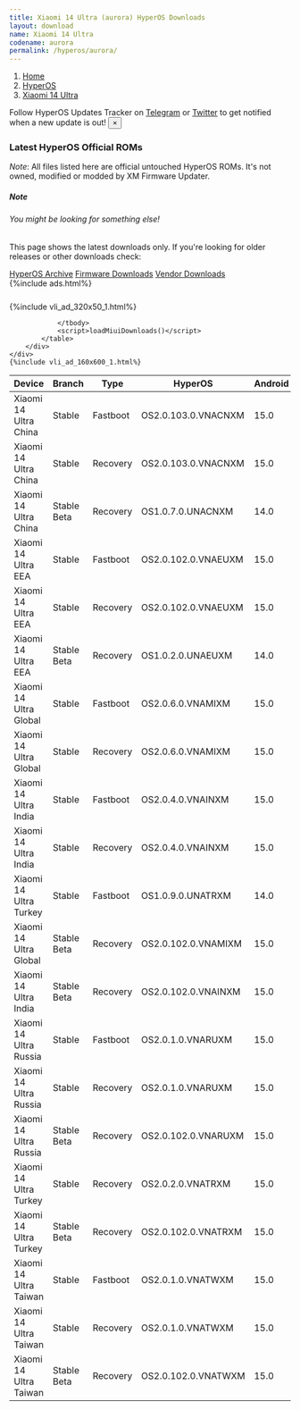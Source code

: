 ```yaml
---
title: Xiaomi 14 Ultra (aurora) HyperOS Downloads
layout: download
name: Xiaomi 14 Ultra
codename: aurora
permalink: /hyperos/aurora/
---
```

<nav aria-label="breadcrumb">
    <ol class="breadcrumb">
        <li class="breadcrumb-item"><a href="/">Home</a></li>
        <li class="breadcrumb-item"><a href="/hyperos/">HyperOS</a></li>
        <li class="breadcrumb-item active" aria-current="page"><a href="/hyperos/aurora/">Xiaomi 14 Ultra</a></li>
    </ol>
</nav>
<div class="alert alert-primary alert-dismissible fade show" role="alert">
    Follow HyperOS Updates Tracker on <a href="https://t.me/MIUIUpdatesTracker" class="alert-link">Telegram</a>
     or <a href="https://twitter.com/MiFwUpdater" class="alert-link">Twitter</a> to get notified when a new update is out!
    <button type="button" class="close" data-dismiss="alert" aria-label="Close">
        <span aria-hidden="true">&times;</span>
    </button>
</div>

### Latest HyperOS Official ROMs
*Note*: All files listed here are official untouched HyperOS ROMs. It's not owned, modified or modded by XM Firmware Updater.
<div class="card">
  <div class="card-body">
    <h5 class="card-title">Note</h5>
    <h6 class="card-subtitle mb-2 text-muted">You might be looking for something else!</h6>
    <p class="card-text">This page shows the latest downloads only.
     If you're looking for older releases or other downloads check:</p>
    <a href="/archive/hyperos/aurora/" class="card-link">HyperOS Archive</a>
    <a href="/firmware/aurora/" class="card-link">Firmware Downloads</a>
    <a href="/vendor/aurora/" class="card-link">Vendor Downloads</a>
  </div>
</div>
{%include ads.html%}
<div class="row justify-content-center">
    <div class="col-10">
        <div class="table-responsive-md" style="margin-top: 25px;">
            {%include vli_ad_320x50_1.html%}
            <table id="miui" class="display dt-responsive nowrap compact table table-striped table-hover table-sm">
                <thead class="thead-dark">
                    <tr>
                        <th data-ref="device">Device</th>
                        <th data-ref="branch">Branch</th>
                        <th data-ref="type">Type</th>
                        <th data-ref="miui">HyperOS</th>
                        <th data-ref="android">Android</th>
                        <th data-ref="size">Size</th>
                        <th data-ref="size">Date</th>
                        <th data-ref="link">Link</th>
                    </tr>
                </thead>
                <tbody>
                <tr><td>Xiaomi 14 Ultra China</td><td>Stable</td><td>Fastboot</td><td>OS2.0.103.0.VNACNXM</td><td>15.0</td><td>10.2 GB</td><td>2025-02-20</td><td><a href="/hyperos/aurora/stable/OS2.0.103.0.VNACNXM/">Download</a></td></tr>
<tr><td>Xiaomi 14 Ultra China</td><td>Stable</td><td>Recovery</td><td>OS2.0.103.0.VNACNXM</td><td>15.0</td><td>7.8 GB</td><td>2025-02-10</td><td><a href="/hyperos/aurora/stable/OS2.0.103.0.VNACNXM/">Download</a></td></tr>
<tr><td>Xiaomi 14 Ultra China</td><td>Stable Beta</td><td>Recovery</td><td>OS1.0.7.0.UNACNXM</td><td>14.0</td><td>7.3 GB</td><td>2024-03-18</td><td><a href="/hyperos/aurora/stable beta/OS1.0.7.0.UNACNXM/">Download</a></td></tr>
<tr><td>Xiaomi 14 Ultra EEA</td><td>Stable</td><td>Fastboot</td><td>OS2.0.102.0.VNAEUXM</td><td>15.0</td><td>8.8 GB</td><td>2025-02-24</td><td><a href="/hyperos/aurora/stable/OS2.0.102.0.VNAEUXM/">Download</a></td></tr>
<tr><td>Xiaomi 14 Ultra EEA</td><td>Stable</td><td>Recovery</td><td>OS2.0.102.0.VNAEUXM</td><td>15.0</td><td>7.0 GB</td><td>2025-02-10</td><td><a href="/hyperos/aurora/stable/OS2.0.102.0.VNAEUXM/">Download</a></td></tr>
<tr><td>Xiaomi 14 Ultra EEA</td><td>Stable Beta</td><td>Recovery</td><td>OS1.0.2.0.UNAEUXM</td><td>14.0</td><td>6.4 GB</td><td>2024-02-26</td><td><a href="/hyperos/aurora/stable beta/OS1.0.2.0.UNAEUXM/">Download</a></td></tr>
<tr><td>Xiaomi 14 Ultra Global</td><td>Stable</td><td>Fastboot</td><td>OS2.0.6.0.VNAMIXM</td><td>15.0</td><td>8.9 GB</td><td>2024-12-23</td><td><a href="/hyperos/aurora/stable/OS2.0.6.0.VNAMIXM/">Download</a></td></tr>
<tr><td>Xiaomi 14 Ultra Global</td><td>Stable</td><td>Recovery</td><td>OS2.0.6.0.VNAMIXM</td><td>15.0</td><td>7.0 GB</td><td>2025-01-12</td><td><a href="/hyperos/aurora/stable/OS2.0.6.0.VNAMIXM/">Download</a></td></tr>
<tr><td>Xiaomi 14 Ultra India</td><td>Stable</td><td>Fastboot</td><td>OS2.0.4.0.VNAINXM</td><td>15.0</td><td>7.5 GB</td><td>2024-12-13</td><td><a href="/hyperos/aurora/stable/OS2.0.4.0.VNAINXM/">Download</a></td></tr>
<tr><td>Xiaomi 14 Ultra India</td><td>Stable</td><td>Recovery</td><td>OS2.0.4.0.VNAINXM</td><td>15.0</td><td>6.8 GB</td><td>2024-12-17</td><td><a href="/hyperos/aurora/stable/OS2.0.4.0.VNAINXM/">Download</a></td></tr>
<tr><td>Xiaomi 14 Ultra Turkey</td><td>Stable</td><td>Fastboot</td><td>OS1.0.9.0.UNATRXM</td><td>14.0</td><td>7.8 GB</td><td>2024-11-21</td><td><a href="/hyperos/aurora/stable/OS1.0.9.0.UNATRXM/">Download</a></td></tr>
<tr><td>Xiaomi 14 Ultra Global</td><td>Stable Beta</td><td>Recovery</td><td>OS2.0.102.0.VNAMIXM</td><td>15.0</td><td>7.0 GB</td><td>2025-02-25</td><td><a href="/hyperos/aurora/stable beta/OS2.0.102.0.VNAMIXM/">Download</a></td></tr>
<tr><td>Xiaomi 14 Ultra India</td><td>Stable Beta</td><td>Recovery</td><td>OS2.0.102.0.VNAINXM</td><td>15.0</td><td>6.9 GB</td><td>2025-02-25</td><td><a href="/hyperos/aurora/stable beta/OS2.0.102.0.VNAINXM/">Download</a></td></tr>
<tr><td>Xiaomi 14 Ultra Russia</td><td>Stable</td><td>Fastboot</td><td>OS2.0.1.0.VNARUXM</td><td>15.0</td><td>9.0 GB</td><td>2024-12-13</td><td><a href="/hyperos/aurora/stable/OS2.0.1.0.VNARUXM/">Download</a></td></tr>
<tr><td>Xiaomi 14 Ultra Russia</td><td>Stable</td><td>Recovery</td><td>OS2.0.1.0.VNARUXM</td><td>15.0</td><td>6.9 GB</td><td>2024-12-25</td><td><a href="/hyperos/aurora/stable/OS2.0.1.0.VNARUXM/">Download</a></td></tr>
<tr><td>Xiaomi 14 Ultra Russia</td><td>Stable Beta</td><td>Recovery</td><td>OS2.0.102.0.VNARUXM</td><td>15.0</td><td>6.9 GB</td><td>2025-02-21</td><td><a href="/hyperos/aurora/stable beta/OS2.0.102.0.VNARUXM/">Download</a></td></tr>
<tr><td>Xiaomi 14 Ultra Turkey</td><td>Stable</td><td>Recovery</td><td>OS2.0.2.0.VNATRXM</td><td>15.0</td><td>6.9 GB</td><td>2024-12-20</td><td><a href="/hyperos/aurora/stable/OS2.0.2.0.VNATRXM/">Download</a></td></tr>
<tr><td>Xiaomi 14 Ultra Turkey</td><td>Stable Beta</td><td>Recovery</td><td>OS2.0.102.0.VNATRXM</td><td>15.0</td><td>7.0 GB</td><td>2025-02-25</td><td><a href="/hyperos/aurora/stable beta/OS2.0.102.0.VNATRXM/">Download</a></td></tr>
<tr><td>Xiaomi 14 Ultra Taiwan</td><td>Stable</td><td>Fastboot</td><td>OS2.0.1.0.VNATWXM</td><td>15.0</td><td>7.9 GB</td><td>2024-12-13</td><td><a href="/hyperos/aurora/stable/OS2.0.1.0.VNATWXM/">Download</a></td></tr>
<tr><td>Xiaomi 14 Ultra Taiwan</td><td>Stable</td><td>Recovery</td><td>OS2.0.1.0.VNATWXM</td><td>15.0</td><td>6.8 GB</td><td>2024-12-25</td><td><a href="/hyperos/aurora/stable/OS2.0.1.0.VNATWXM/">Download</a></td></tr>
<tr><td>Xiaomi 14 Ultra Taiwan</td><td>Stable Beta</td><td>Recovery</td><td>OS2.0.102.0.VNATWXM</td><td>15.0</td><td>6.9 GB</td><td>2025-02-21</td><td><a href="/hyperos/aurora/stable beta/OS2.0.102.0.VNATWXM/">Download</a></td></tr>

                </tbody>
                <script>loadMiuiDownloads()</script>
            </table>
        </div>
    </div>
    {%include vli_ad_160x600_1.html%}
</div>
